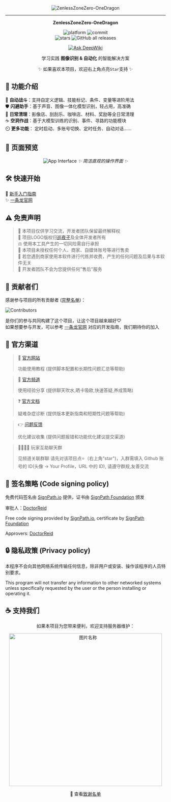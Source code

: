 <!-- markdownlint-restore -->
<div align="center">

<img src="https://socialify.git.ci/DoctorReid/ZenlessZoneZero-OneDragon/image?description=1&font=Inter&language=1&logo=https%3A%2F%2Fgithub.com%2FDoctorReid%2FZenlessZoneZero-OneDragon%2Fblob%2Fmain%2F.github%2Fimage%2Fellen.png%3Fraw%3Dtrue&name=1&owner=1&pattern=Charlie+Brown&theme=Light" alt="ZenlessZoneZero-OneDragon"/>
<div>

---

</div>

__ZenlessZoneZero-OneDragon__


<div>
    <img alt="platform" src="https://img.shields.io/badge/platform-Windows-blueviolet">
    <img alt="commit" src="https://img.shields.io/github/commit-activity/m/DoctorReid/ZenlessZoneZero-OneDragon?color=blue">
</div>
<div>
    <img alt="stars" src="https://img.shields.io/github/stars/DoctorReid/ZenlessZoneZero-OneDragon?style=social">
    <img alt="GitHub all releases" src="https://img.shields.io/github/downloads/DoctorReid/ZenlessZoneZero-OneDragon/total?style=social">
</div>

[![Ask DeepWiki](https://deepwiki.com/badge.svg)](https://deepwiki.com/OneDragon-Anything/ZenlessZoneZero-OneDragon)

学习实践 __图像识别 & 自动化__ 的智能解决方案

✨ 如果喜欢本项目，欢迎右上角点亮`Star`支持 ✨

</div>

## 🚀 功能介绍

<div align="left">

🤖 __自动战斗__：支持自定义逻辑、技能标记、条件、变量等进阶用法  
🛡️ __闪避助手__：基于声音、图像一体化模型识别，轻占用，高准确  
🧹 __日常清理__：影像店、刮刮乐、咖啡店、材料、奖励等全日常清理  
☕ __空洞作战__：基于大模型训练的识别、事件、寻路的功能模块  
⏲️ __更多功能__： 定时启动、多账号切换、定时任务、自动对话……

</div>

## 📸 页面预览

<div align="center">

![App Interface](./image/app.png#gh-light-mode-only "操作界面")
*✨ 简洁直观的操作界面 ✨*

</div>

## 🛠️ 快速开始

🔧 [新手入门指南](https://onedragon-anything.github.io/zzz/zh/quickstart.html)  
✨ [一条龙官网](https://onedragon-anything.github.io/)

## ⚠️ 免责声明

> 📌 本项目仅供学习交流，开发者团队保留最终解释权  
> 🎨 项目LOGO版权归[巡夜子](https://github.com/yokuminto)及全体开发者所有  
> ⚖️ 使用本工具产生的一切风险需自行承担  
> 🚫 本项目未授权任何个人、商家、自媒体账号等进行售卖  
> 🚫 若您遇到商家使用本软件进行代练并收费，产生的任何问题及后果与本软件无关  
> 🚫 开发者团队不会为您提供任何"售后"服务

## 🌟 贡献者们

<div>

感谢参与项目的所有贡献者 ([完整名单](https://github.com/DoctorReid/ZenlessZoneZero-OneDragon/graphs/contributors))：

![Contributors](https://contrib.rocks/image?repo=DoctorReid/ZenlessZoneZero-OneDragon&columns=12)

是你们的参与共同构建了这个项目，让这个项目越来越好♡  
如果想要参与开发，可以参考 [一条龙官网](https://onedragon-anything.github.io/) 对应的开发指南，我们期待你的加入

</div>

## 📢 官方渠道

<div>

> 🔗 [官方网站](https://one-dragon.com/)
> 
> 功能使用教程 (提供脚本配置和长期性问题汇总等帮助)

> 💬 [官方频道](https://pd.qq.com/g/onedrag00n)
> 
> 使用经验分享 (提供聊天吹水,晒卡吸欧,快速答疑,养成策略)

> ❓ [官方文档](https://docs.qq.com/doc/p/7add96a4600d363b75d2df83bb2635a7c6a969b5)
> 
> 疑难杂症诊断 (提供版本更新指南和短期性问题等帮助)

> 👉 [问题反馈](https://github.com/OneDragon-Anything/ZenlessZoneZero-OneDragon/issues)
> 
> 优化建议收集 (提供问题报错和功能优化建议提交渠道)

> 👨‍👨‍👦‍👦 玩家互助聊天群
> 
> 见频道关联群聊
> 请先对该项目点⭐（右上角“star")，入群需填入 Github 账号的 ID(头像 → Your Profile，URL 中的 ID), 请遵守群规,友善交流

</div>

## 📝 签名策略 (Code signing policy)

免费代码签名由 [SignPath.io](https://signpath.io/) 提供，证书由 [SignPath Foundation](https://signpath.org/) 颁发

审批人：[DoctorReid](https://github.com/DoctorReid)

Free code signing provided by [SignPath.io](https://signpath.io/), certificate by [SignPath Foundation](https://signpath.org/)

Approvers: [DoctorReid](https://github.com/DoctorReid)

## 🔒 隐私政策 (Privacy policy)

本程序不会向其他网络系统传输任何信息，除非用户或安装、操作该程序的人员特别要求。

This program will not transfer any information to other networked systems unless specifically requested by the user or the person installing or operating it.

## ☕ 支持我们

<div align="center">

如果本项目为您带来便利，欢迎支持服务器维护：

<img src="./image/sponsor.png" width = "480" alt="图片名称" align=center />

💖 查看[致谢名单](https://onedragon-anything.github.io/other/zh/like/thanks_2024.html)

</div>
